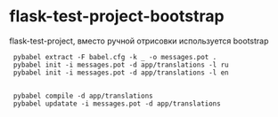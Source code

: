 # flask-test-project-bootstrap

flask-test-project, вместо ручной отрисовки используется bootstrap
```
 pybabel extract -F babel.cfg -k _ -o messages.pot .
 pybabel init -i messages.pot -d app/translations -l ru
 pybabel init -i messages.pot -d app/translations -l en


 pybabel compile -d app/translations
 pybabel updatate -i messages.pot -d app/translations
```
